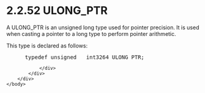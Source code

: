 <html dir="LTR" xmlns:mshelp="http://msdn.microsoft.com/mshelp" xmlns:ddue="http://ddue.schemas.microsoft.com/authoring/2003/5" xmlns:xlink="http://www.w3.org/1999/xlink" xmlns:tool="http://www.microsoft.com/tooltip">
    <head>
        <meta http-equiv="Content-Type" content="text/html; CHARSET=utf-8"></meta>
        <meta name="save" content="history"></meta>
        <title>2.2.52 ULONG_PTR</title>
        <xml>
            <mshelp:toctitle title="2.2.52 ULONG_PTR"></mshelp:toctitle>
            <mshelp:rltitle title="[MS-DTYP]: ULONG_PTR"></mshelp:rltitle>
            <mshelp:keyword index="A" term="21eec394-630d-49ed-8b4a-ab74a1614611"></mshelp:keyword>
            <mshelp:attr name="DCSext.ContentType" value="open specification"></mshelp:attr>
            <mshelp:attr name="AssetID" value="21eec394-630d-49ed-8b4a-ab74a1614611"></mshelp:attr>
            <mshelp:attr name="TopicType" value="kbRef"></mshelp:attr>
            <mshelp:attr name="DCSext.Title" value="[MS-DTYP]: ULONG_PTR" />
        </xml>
    </head>
    <body>
        <div id="header">
            <h1 class="heading">2.2.52 ULONG_PTR</h1>
        </div>
        <div id="mainSection">
            <div id="mainBody">
                <div id="allHistory" class="saveHistory"></div>
                <div id="sectionSection0" class="section" name="collapseableSection">
                    

<p>A ULONG_PTR is an unsigned long type used for pointer
precision. It is used when casting a pointer to a long type to perform pointer
arithmetic.</p>

<p>This type is declared as follows:</p>

<dl>
<dd>
<div><pre> typedef unsigned __int3264 ULONG_PTR;
</pre></div>
</dd></dl>


                </div>
            </div>
        </div>
    </body>
</html>